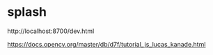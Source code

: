 # splash

http://localhost:8700/dev.html

https://docs.opencv.org/master/db/d7f/tutorial_js_lucas_kanade.html
